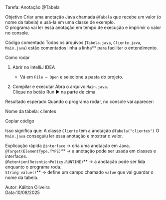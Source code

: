 
 Tarefa: Anotação @Tabela

 Objetivo
Criar uma anotação Java chamada `@Tabela` que recebe um valor (o nome da tabela) e usá-la em uma classe de exemplo.  
O programa vai ler essa anotação em tempo de execução e imprimir o valor no console.

 Código comentado
Todos os arquivos (`Tabela.java`, `Cliente.java`, `Main.java`) estão comentados linha a linha** para facilitar o entendimento.

Como rodar

1. Abrir no IntelliJ IDEA
   - Vá em `File → Open` e selecione a pasta do projeto.

2. Compilar e executar 
    Abra o arquivo `Main.java`.  
    Clique no botão Run ▶ na parte de cima.

 Resultado esperado
Quando o programa rodar, no console vai aparecer:

Nome da tabela: clientes

Copiar código

Isso significa que:
 A classe `Cliente` tem a anotação `@Tabela("clientes")`
 O `Main.java` conseguiu ler essa anotação e mostrar o valor.

 Explicação rápida
`@interface` → cria uma anotação em Java.  
`@Target(ElementType.TYPE)`** → a anotação pode ser usada em classes e interfaces.  
`@Retention(RetentionPolicy.RUNTIME)`** → a anotação pode ser lida enquanto o programa roda.  
`String value()`** → define um campo chamado `value` que vai guardar o nome da tabela.

 Autor: Káliton Oliveira  
Data:10/08/2025
